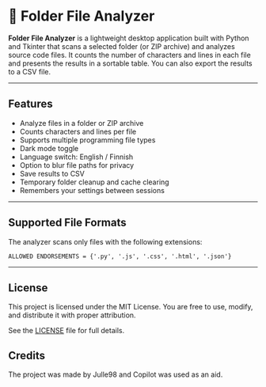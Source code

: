 # 📁 Folder File Analyzer

**Folder File Analyzer** is a lightweight desktop application built with Python and Tkinter that scans a selected folder (or ZIP archive) and analyzes source code files. It counts the number of characters and lines in each file and presents the results in a sortable table. You can also export the results to a CSV file.

---

## Features

- Analyze files in a folder or ZIP archive
- Counts characters and lines per file
- Supports multiple programming file types
- Dark mode toggle
- Language switch: English / Finnish 
- Option to blur file paths for privacy
- Save results to CSV
- Temporary folder cleanup and cache clearing
- Remembers your settings between sessions

---

## Supported File Formats

The analyzer scans only files with the following extensions:
```
ALLOWED ENDORSEMENTS = {'.py', '.js', '.css', '.html', '.json'}
```
---

## License

This project is licensed under the MIT License. You are free to use, modify, and distribute it with proper attribution.

See the [LICENSE](LICENSE) file for full details.

## Credits

The project was made by Julle98 and Copilot was used as an aid.